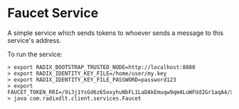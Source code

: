 # Faucet Service

A simple service which sends tokens to whoever sends a message to this service's
address.

To run the service:
```
> export RADIX_BOOTSTRAP_TRUSTED_NODE=http://localhost:8080
> export RADIX_IDENTITY_KEY_FILE=/home/user/my.key
> export RADIX_IDENTITY_KEY_FILE_PASSWORD=password123
> export FAUCET_TOKEN_RRI=/9i3j1YsGd6z65oxyhuNbFL1LaDAkEmuqw9qm4LuWFUd2Gr1aqA4/XRD
> java com.radixdlt.client.services.Faucet
```
